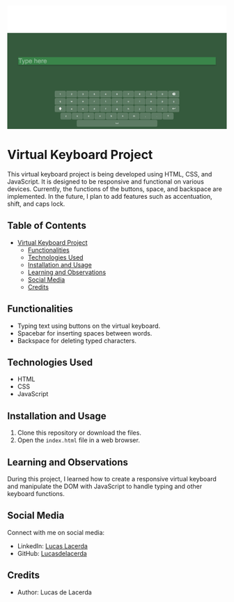 ![Project Cover](./assets/cover.png)

# Virtual Keyboard Project

This virtual keyboard project is being developed using HTML, CSS, and JavaScript. It is designed to be responsive and functional on various devices. Currently, the functions of the buttons, space, and backspace are implemented. In the future, I plan to add features such as accentuation, shift, and caps lock.

## Table of Contents

- [Virtual Keyboard Project](#virtual-keyboard-project)
  - [Functionalities](#functionalities)
  - [Technologies Used](#technologies-used)
  - [Installation and Usage](#installation-and-usage)
  - [Learning and Observations](#learning-and-observations)
  - [Social Media](#social-media)
  - [Credits](#credits)

## Functionalities

- Typing text using buttons on the virtual keyboard.
- Spacebar for inserting spaces between words.
- Backspace for deleting typed characters.

## Technologies Used

- HTML
- CSS
- JavaScript

## Installation and Usage

1. Clone this repository or download the files.
2. Open the `index.html` file in a web browser.

## Learning and Observations

During this project, I learned how to create a responsive virtual keyboard and manipulate the DOM with JavaScript to handle typing and other keyboard functions.

## Social Media

Connect with me on social media:
- LinkedIn: [Lucas Lacerda](https://www.linkedin.com/in/lucas-lacerda-066316186/)
- GitHub: [Lucasdelacerda](https://github.com/Lucasdelacerda)

## Credits

- Author: Lucas de Lacerda
